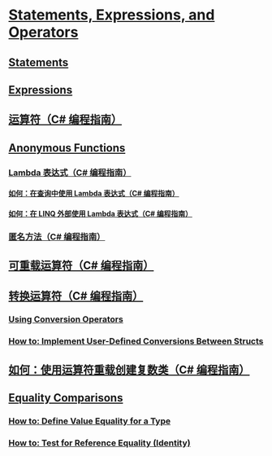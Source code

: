 # [Statements, Expressions, and Operators](TocOutOfQuery)
## [Statements](TocOutOfQuery)
## [Expressions](TocOutOfQuery)
## [运算符（C# 编程指南）](operators.md)
## [Anonymous Functions](TocOutOfQuery)
### [Lambda 表达式（C# 编程指南）](lambda-expressions.md)
#### [如何：在查询中使用 Lambda 表达式（C# 编程指南）](how-to-use-lambda-expressions-in-a-query.md)
#### [如何：在 LINQ 外部使用 Lambda 表达式（C# 编程指南）](how-to-use-lambda-expressions-outside-linq.md)
### [匿名方法（C# 编程指南）](anonymous-methods.md)
## [可重载运算符（C# 编程指南）](overloadable-operators.md)
## [转换运算符（C# 编程指南）](conversion-operators.md)
### [Using Conversion Operators](TocOutOfQuery)
### [How to: Implement User-Defined Conversions Between Structs](TocOutOfQuery)
## [如何：使用运算符重载创建复数类（C# 编程指南）](how-to-use-operator-overloading-to-create-a-complex-number-class.md)
## [Equality Comparisons](TocOutOfQuery)
### [How to: Define Value Equality for a Type](TocOutOfQuery)
### [How to: Test for Reference Equality (Identity)](TocOutOfQuery)
